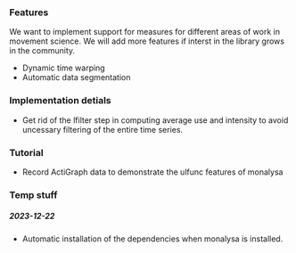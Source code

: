 
### Features
We want to implement support for measures for different areas of work in movement science. We will add more features if interst in the library grows in the community.
* Dynamic time warping
* Automatic data segmentation

### Implementation detials
* Get rid of the lfilter step in computing average use and intensity to avoid uncessary filtering of the entire time series.

### Tutorial
* Record ActiGraph data to demonstrate the ulfunc features of monalysa

### Temp stuff

##### 2023-12-22
- Automatic installation of the dependencies when monalysa is installed.